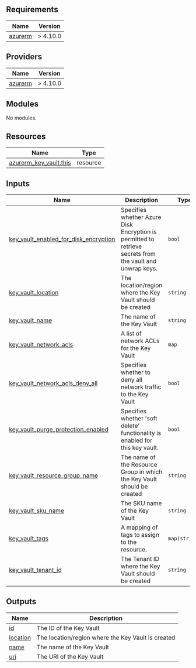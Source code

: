 <!-- BEGIN_TF_DOCS -->
## Requirements

| Name | Version |
|------|---------|
| <a name="requirement_azurerm"></a> [azurerm](#requirement\_azurerm) | > 4.10.0 |

## Providers

| Name | Version |
|------|---------|
| <a name="provider_azurerm"></a> [azurerm](#provider\_azurerm) | > 4.10.0 |

## Modules

No modules.

## Resources

| Name | Type |
|------|------|
| [azurerm_key_vault.this](https://registry.terraform.io/providers/hashicorp/azurerm/latest/docs/resources/key_vault) | resource |

## Inputs

| Name | Description | Type | Default | Required |
|------|-------------|------|---------|:--------:|
| <a name="input_key_vault_enabled_for_disk_encryption"></a> [key\_vault\_enabled\_for\_disk\_encryption](#input\_key\_vault\_enabled\_for\_disk\_encryption) | Specifies whether Azure Disk Encryption is permitted to retrieve secrets from the vault and unwrap keys. | `bool` | n/a | yes |
| <a name="input_key_vault_location"></a> [key\_vault\_location](#input\_key\_vault\_location) | The location/region where the Key Vault should be created | `string` | n/a | yes |
| <a name="input_key_vault_name"></a> [key\_vault\_name](#input\_key\_vault\_name) | The name of the Key Vault | `string` | n/a | yes |
| <a name="input_key_vault_network_acls"></a> [key\_vault\_network\_acls](#input\_key\_vault\_network\_acls) | A list of network ACLs for the Key Vault | `map` | `{}` | no |
| <a name="input_key_vault_network_acls_deny_all"></a> [key\_vault\_network\_acls\_deny\_all](#input\_key\_vault\_network\_acls\_deny\_all) | Specifies whether to deny all network traffic to the Key Vault | `bool` | `true` | no |
| <a name="input_key_vault_purge_protection_enabled"></a> [key\_vault\_purge\_protection\_enabled](#input\_key\_vault\_purge\_protection\_enabled) | Specifies whether 'soft delete' functionality is enabled for this key vault. | `bool` | n/a | yes |
| <a name="input_key_vault_resource_group_name"></a> [key\_vault\_resource\_group\_name](#input\_key\_vault\_resource\_group\_name) | The name of the Resource Group in which the Key Vault should be created | `string` | n/a | yes |
| <a name="input_key_vault_sku_name"></a> [key\_vault\_sku\_name](#input\_key\_vault\_sku\_name) | The SKU name of the Key Vault | `string` | n/a | yes |
| <a name="input_key_vault_tags"></a> [key\_vault\_tags](#input\_key\_vault\_tags) | A mapping of tags to assign to the resource. | `map(string)` | n/a | yes |
| <a name="input_key_vault_tenant_id"></a> [key\_vault\_tenant\_id](#input\_key\_vault\_tenant\_id) | The Tenant ID where the Key Vault should be created | `string` | n/a | yes |

## Outputs

| Name | Description |
|------|-------------|
| <a name="output_id"></a> [id](#output\_id) | The ID of the Key Vault |
| <a name="output_location"></a> [location](#output\_location) | The location/region where the Key Vault is created |
| <a name="output_name"></a> [name](#output\_name) | The name of the Key Vault |
| <a name="output_uri"></a> [uri](#output\_uri) | The URI of the Key Vault |
<!-- END_TF_DOCS -->